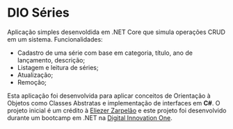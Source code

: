 # DIO Séries

Aplicação simples desenvoldida em .NET Core que simula operações CRUD em um sistema. 
Funcionalidades:
- Cadastro de uma série com base em categoria, título, ano de lançamento, descrição;
- Listagem e leitura de séries;
- Atualização;
- Remoção;

Esta aplicação foi desenvolvida para aplicar conceitos de Orientação à Objetos como Classes Abstratas e implementação de interfaces em **C#**. O projeto inicial é um crédito à [Eliezer Zarpelão](https://github.com/elizarp) e este projeto foi desenvolvido durante um bootcamp em .NET na [Digital Innovation One](https://digitalinnovation.one/).

